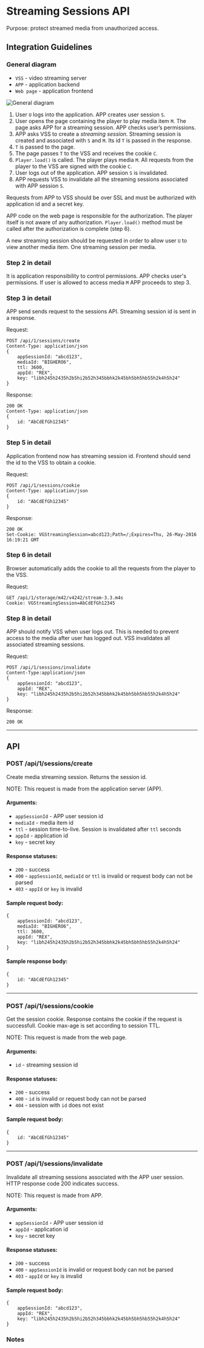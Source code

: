 # Streaming Sessions API #

Purpose: protect streamed media from unauthorized access.

## Integration Guidelines ##

### General diagram

- `VSS` - video streaming server
- `APP` - application backend
- `Web page` - application frontend

![](sessions.png "General diagram")

1. User `U` logs into the application. APP creates user session `S`.
2. User opens the page containing the player to play media item `M`. The page asks APP for a streaming session. APP checks user’s permissions.
3. APP asks VSS to create a *streaming session*. Streaming session is created and associated with `S` and `M`. Its id `T` is passed in the response.
4. `T` is passed to the page.
5. The page passes `T` to the VSS and receives the cookie `C`.
6. `Player.load()` is called. The player plays media `M`. All requests from the player to the VSS are signed with the cookie `C`.
7. User logs out of the application. APP session `S` is invalidated.
8. APP requests VSS to invalidate all the streaming sessions associated with APP session `S`.

Requests from APP to VSS should be over SSL and must be authorized with application id and a secret key.

APP code on the web page is responsible for the authorization. The player itself is not aware of any authorization. `Player.load()` method must be called after the authorization is complete (step 6).

A new streaming session should be requested in order to allow user `U` to view another media item. One streaming session per media.

### Step 2 in detail

It is application responsibility to control permissions. APP checks user's permissions. If user is allowed to access media `M` APP proceeds to step 3.

### Step 3 in detail

APP send sends request to the sessions API. Streaming session id is sent in a response.

Request:

```
POST /api/1/sessions/create
Content-Type: application/json
{
    appSessionId: "abcd123",
    mediaId: "BIGHERO6",
    ttl: 3600,
    appId: "REX",
    key: "libh245h2435h2b5hi2b52h345bbhk2k45bh5bh5hb55h2k4h5h24"
}
```

Response:

```
200 OK
Content-Type: application/json
{
    id: "AbCdEfGh12345"
}
```

### Step 5 in detail

Application frontend now has streaming session id. Frontend should send the id to the VSS to obtain a cookie.

Request:

```
POST /api/1/sessions/cookie
Content-Type: application/json
{
    id: "AbCdEfGh12345"
}
```

Response:

```
200 OK
Set-Cookie: VGStreamingSession=abcd123;Path=/;Expires=Thu, 26-May-2016 16:19:21 GMT
```

### Step 6 in detail

Browser automatically adds the cookie to all the requests from the player to the VSS.

Request:

```
GET /api/1/storage/m42/v4242/stream-3.3.m4s
Cookie: VGStreamingSession=AbCdEfGh12345
```

### Step 8 in detail

APP should notify VSS when user logs out. This is needed to prevent access to the media after user has logged out.
VSS invalidates all associated streaming sessions.

Request:

```
POST /api/1/sessions/invalidate
Content-Type:application/json
{
    appSessionId: "abcd123",
    appId: "REX",
    key: "libh245h2435h2b5hi2b52h345bbhk2k45bh5bh5hb55h2k4h5h24"
}
```

Response:
```
200 OK
```

---

## API ##

### POST /api/1/sessions/create ###

Create media streaming session. Returns the session id.

NOTE: This request is made from the application server (APP).

#### Arguments:

- `appSessionId` - APP user session id
- `mediaId` - media item id
- `ttl` - session time-to-live. Session is invalidated after `ttl` seconds
- `appId` - application id
- `key` - secret key

#### Response statuses:

- `200` - success
- `400` - `appSessionId`, `mediaId` or `ttl` is invalid or request body can not be parsed
- `403` - `appId` or `key` is invalid

#### Sample request body:

```
{
    appSessionId: "abcd123",
    mediaId: "BIGHERO6",
    ttl: 3600,
    appId: "REX",
    key: "libh245h2435h2b5hi2b52h345bbhk2k45bh5bh5hb55h2k4h5h24"
}
```

#### Sample response body:

```
{
    id: "AbCdEfGh12345"
}
```

---

### POST /api/1/sessions/cookie ###

Get the session cookie. Response contains the cookie if the request is successfull. Cookie max-age is set according to session TTL.

NOTE: This request is made from the web page.

#### Arguments:

- `id` - streaming session id

#### Response statuses:

- `200` - success
- `400` - `id` is invalid or request body can not be parsed
- `404` - session with `id` does not exist

#### Sample request body:
```
{
    id: "AbCdEfGh12345"
}
```

---

### POST /api/1/sessions/invalidate ###

Invalidate all streaming sessions associated with the APP user session.
HTTP response code 200 indicates success.

NOTE: This request is made from APP.

#### Arguments:

- `appSessionId` - APP user session id
- `appId` - application id
- `key` - secret key

#### Response statuses:

- `200` - success
- `400` - `appSessionId` is invalid or request body can not be parsed
- `403` - `appId` or `key` is invalid

#### Sample request body:

```
{
    appSessionId: "abcd123",
    appId: "REX",
    key: "libh245h2435h2b5hi2b52h345bbhk2k45bh5bh5hb55h2k4h5h24"
}
```

### Notes ###



